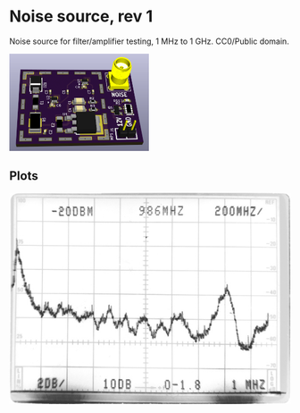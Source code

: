Noise source, rev 1
===

Noise source for filter/amplifier testing, 1 MHz to 1 GHz. CC0/Public domain.

<a href="https://raw.githubusercontent.com/semianalog/noisesource/master/renders/3d.png"><img src="https://raw.githubusercontent.com/semianalog/noisesource/master/renders/3d.png" width="250" alt="3D render" /></a>



Plots
-----

![Wideband output](images/wideband-grey.jpg)
